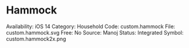 # Hammock

Availability: iOS 14
Category: Household
Code: custom.hammock
File: custom.hammock.svg
Free: No
Source: Manoj
Status: Integrated
Symbol: custom.hammock2x.png
